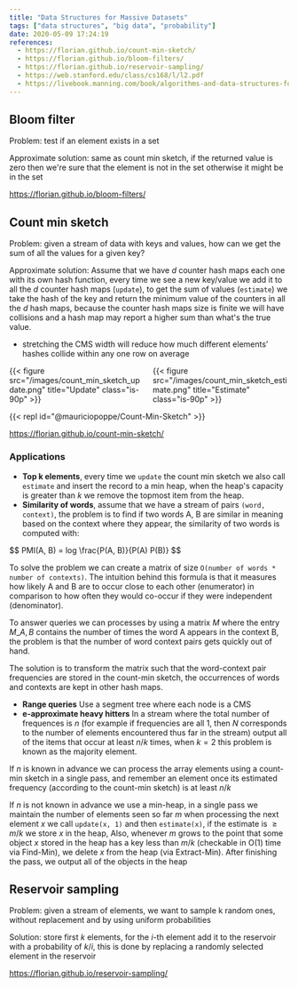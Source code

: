 ```yaml
---
title: "Data Structures for Massive Datasets"
tags: ["data structures", "big data", "probability"]
date: 2020-05-09 17:24:19
references:
  - https://florian.github.io/count-min-sketch/
  - https://florian.github.io/bloom-filters/
  - https://florian.github.io/reservoir-sampling/
  - https://web.stanford.edu/class/cs168/l/l2.pdf
  - https://livebook.manning.com/book/algorithms-and-data-structures-for-massive-datasets
---
```


## Bloom filter

Problem: test if an element exists in a set

Approximate solution: same as count min sketch, if the returned value is zero then we're sure that the element
is not in the set otherwise it might be in the set

https://florian.github.io/bloom-filters/

## Count min sketch

Problem: given a stream of data with keys and values, how can we get the sum of all the values for a given key?

Approximate solution: Assume that we have $d$ counter hash maps each one with its own hash function, every time we
see a new key/value we add it to all the $d$ counter hash maps (`update`), to get the sum of values (`estimate`) we
take the hash of the key and return the minimum value of the counters in all the $d$ hash maps, 
because the counter hash maps size is finite we will have collisions and a hash map may report a higher sum than what's
the true value.

- stretching the CMS width will reduce how much different elements’ hashes collide within any one row on average

<div class="columns">
    <div class="column">
      {{< figure src="/images/count_min_sketch_update.png" title="Update" class="is-90p" >}}
    </div>
    <div class="column">
      {{< figure src="/images/count_min_sketch_estimate.png" title="Estimate" class="is-90p" >}}
    </div>
</div>

{{< repl id="@mauriciopoppe/Count-Min-Sketch" >}}

https://florian.github.io/count-min-sketch/

### Applications

- **Top k elements**, every time we `update` the count min sketch we also call `estimate` and insert the record
to a min heap, when the heap's capacity is greater than $k$ we remove the topmost item from the heap.
- **Similarity of words**, assume that we have a stream of pairs `(word, context)`, the problem is to find if two words
A, B are similar in meaning based on the context where they appear, the similarity of two words is computed with:

<div>$$
PMI(A, B) = log \frac{P(A, B)}{P(A) P(B)}
$$</div> 

To solve the problem we can create a matrix of size `O(number of words * number of contexts)`. 
The intuition behind this formula is that it measures how likely A and B are to occur close to each other (enumerator) 
in comparison to how often they would co-occur if they were independent (denominator).

To answer queries we can processes by using a matrix $M$ where the entry $M\_{A,B}$ contains the number of times 
the word A appears in the context B, the problem is that the number of word context pairs gets quickly out of hand.

The solution is to transform the matrix such that the word-context pair frequencies are stored in the count-min sketch,
the occurrences of words and contexts are kept in other hash maps.
 
- **Range queries** Use a segment tree where each node is a CMS
- **e-approximate heavy hitters** In a stream where the total number of frequences is $n$ (for example if frequencies are all 1, 
then $N$ corresponds to the number of elements encountered thus far in the stream) output all of the items that occur
at least $n/k$ times, when $k=2$ this problem is known as the majority element.

If $n$ is known in advance we can process the array elements using a count-min sketch in a single pass, 
and remember an element once its estimated frequency (according to the count-min sketch) is at least $n/k$

If $n$ is not known in advance we use a min-heap, in a single pass we maintain the number of elements seen so far $m$
when processing the next element $x$ we call `update(x, 1)` and then `estimate(x)`,
if the estimate is $\geq m/k$ we store $x$ in the heap, Also, whenever $m$ grows to the point that some object $x$ stored 
in the heap has a key less than $m/k$ (checkable in O(1) time via Find-Min),
we delete $x$ from the heap (via Extract-Min). After finishing the pass, we output all of the objects in the heap
 
## Reservoir sampling

Problem: given a stream of elements, we want to sample k random ones, without replacement and by using uniform probabilities

Solution: store first $k$ elements, for the $i$-th element add it to the reservoir with a probability of $k/i$, this is
done by replacing a randomly selected element in the reservoir

https://florian.github.io/reservoir-sampling/